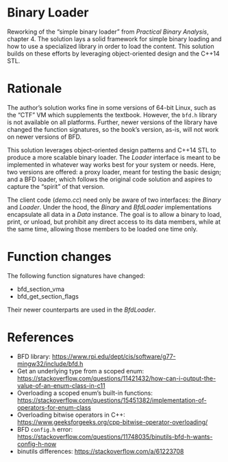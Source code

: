 # Binary Loader

Reworking of the “simple binary loader” from *Practical Binary
Analysis*, chapter 4. The solution lays a solid framework for simple
binary loading and how to use a specialized library in order to load the
content. This solution builds on these efforts by leveraging
object-oriented design and the C++14 STL.

# Rationale

The author’s solution works fine in some versions of 64-bit Linux, such
as the “CTF” VM which supplements the textbook. However, the `bfd.h`
library is not available on all platforms. Further, newer versions of
the library have changed the function signatures, so the book’s version,
as-is, will not work on newer versions of BFD.

This solution leverages object-oriented design patterns and C++14 STL to
produce a more scalable binary loader. The *Loader* interface is meant
to be implemented in whatever way works best for your system or needs.
Here, two versions are offered: a proxy loader, meant for testing the
basic design; and a BFD loader, which follows the original code solution
and aspires to capture the “spirit” of that version.

The client code (*demo.cc*) need only be aware of two interfaces: the
*Binary* and *Loader*. Under the hood, the *Binary* and *BfdLoader*
implementations encapsulate all data in a *Data* instance. The goal is
to allow a binary to load, print, or unload, but prohibit any direct
access to its data members, while at the same time, allowing those
members to be loaded one time only.

# Function changes

The following function signatures have changed:

- bfd_section_vma
- bfd_get_section_flags

Their newer counterparts are used in the *BfdLoader*.

# References

- BFD library:
  https://www.rpi.edu/dept/cis/software/g77-mingw32/include/bfd.h
- Get an underlying type from a scoped enum:
  https://stackoverflow.com/questions/11421432/how-can-i-output-the-value-of-an-enum-class-in-c11
- Overloading a scoped enum’s built-in functions:
  https://stackoverflow.com/questions/15451382/implementation-of-operators-for-enum-class
- Overloading bitwise operators in C++:
  https://www.geeksforgeeks.org/cpp-bitwise-operator-overloading/
- BFD `config.h` error:
  https://stackoverflow.com/questions/11748035/binutils-bfd-h-wants-config-h-now
- binutils differences: https://stackoverflow.com/a/61223708
